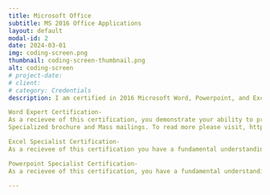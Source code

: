 ```yaml
---
title: Microsoft Office
subtitle: MS 2016 Office Applications
layout: default
modal-id: 2
date: 2024-03-01
img: coding-screen.png
thumbnail: coding-screen-thumbnail.png
alt: coding-screen
# project-date: 
# client: 
# category: Credentials
description: I am certified in 2016 Microsoft Word, Powerpoint, and Excel. These crendials are for the 2016 versions but for most use cases have applications in the current MS365 versions of Word, Powerpoint, and Excel. Below are some descriptions straight from Microsoft for the certifications.

Word Expert Certification-
As a recievee of this certification, you demonstrate your ability to proficiently use the advanced features of Word 2016 for Document and content management and Advanced formatting. You can create and manage professional documents of four pages or more for a variety of specialized purposes and situations.You know how to customize Word environments to meet project needs and to enhance productivity. Examples of expert-level documents include Business plans, Research papers, Books
Specialized brochure and Mass mailings. To read more please visit, https://learn.microsoft.com/en-us/credentials/certifications/mos-word-2016-expert/.

Excel Specialist Certification-
As a recievee of this certification you have a fundamental understanding of the Excel 2016 environment. You demonstrate your ability to apply the main features of the program, such as, cCreating and editing a workbook with multiple sheets and using a graphic element to represent data visually. Workbook examples include, professional-looking budgets, financial statements, team performance charts, sales invoices and data-entry logs. To read more please visit, https://learn.microsoft.com/en-us/credentials/certifications/mos-excel-2016/.

Powerpoint Specialist Certification-
As a recievee of this certification, you have a fundamental understanding of the PowerPoint 2016 environment. You demonstrate your ability to apply the main features of the program, such as creating, editing, and enhancing presentations. Presentation examples include professional-grade sales presentations, employee training, instructional materials and kiosk slide shows. To read more please visit, https://learn.microsoft.com/en-us/credentials/certifications/mos-powerpoint-2016/.

---
```

